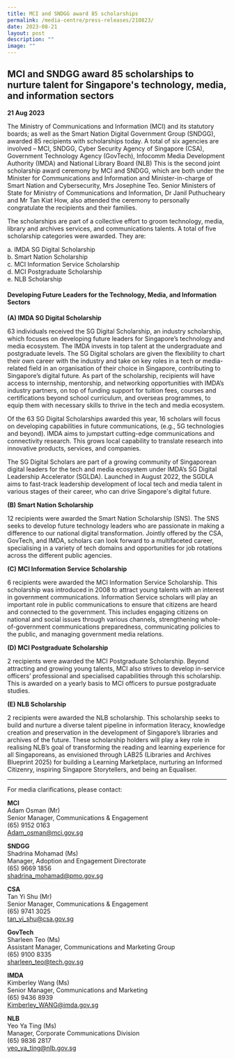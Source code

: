 ```yaml
---
title: MCI and SNDGG award 85 scholarships
permalink: /media-centre/press-releases/210823/
date: 2023-08-21
layout: post
description: ""
image: ""
---
```

## MCI and SNDGG award 85 scholarships to nurture talent for Singapore's technology, media, and information sectors

**21 Aug 2023**

The Ministry of Communications and Information (MCI) and its statutory boards; as well as the Smart Nation Digital Government Group (SNDGG), awarded 85 recipients with scholarships today. A total of six agencies are involved – MCI, SNDGG, Cyber Security Agency of Singapore (CSA), Government Technology Agency (GovTech), Infocomm Media Development Authority (IMDA) and National Library Board (NLB) This is the second joint scholarship award ceremony by MCI and SNDGG, which are both under the Minister for Communications and Information and Minister-in-charge of Smart Nation and Cybersecurity, Mrs Josephine Teo. Senior Ministers of State for Ministry of Communications and Information, Dr Janil Puthucheary and Mr Tan Kiat How, also attended the ceremony to personally congratulate the recipients and their families.

The scholarships are part of a collective effort to groom technology, media, library and archives services, and communications talents. A total of five scholarship categories were awarded. They are:

a. IMDA SG Digital Scholarship <br>
b. Smart Nation Scholarship <br>
c. MCI Information Service Scholarship <br>
d. MCI Postgraduate Scholarship <br>
e. NLB Scholarship <br>

#### Developing Future Leaders for the Technology, Media, and Information Sectors

**(A) IMDA SG Digital Scholarship**

63 individuals received the SG Digital Scholarship, an industry scholarship, which focuses on developing future leaders for Singapore’s technology and media ecosystem. The IMDA invests in top talent at the undergraduate and postgraduate levels. The SG Digital scholars are given the flexibility to chart their own career with the industry and take on key roles in a tech or media-related field in an organisation of their choice in Singapore, contributing to Singapore’s digital future. As part of the scholarship, recipients will have access to internship, mentorship, and networking opportunities with IMDA’s industry partners, on top of funding support for tuition fees, courses and certifications beyond school curriculum, and overseas programmes, to equip them with necessary skills to thrive in the tech and media ecosystem.

Of the 63 SG Digital Scholarships awarded this year, 16 scholars will focus on developing capabilities in future communications, (e.g., 5G technologies and beyond). IMDA aims to jumpstart cutting-edge communications and connectivity research. This grows local capability to translate research into innovative products, services, and companies.

The SG Digital Scholars are part of a growing community of Singaporean digital leaders for the tech and media ecosystem under IMDA’s SG Digital Leadership Accelerator (SGLDA). Launched in August 2022, the SGDLA aims to fast-track leadership development of local tech and media talent in various stages of their career, who can drive Singapore's digital future.

**(B) Smart Nation Scholarship**

12 recipients were awarded the Smart Nation Scholarship (SNS). The SNS seeks to develop future technology leaders who are passionate in making a difference to our national digital transformation. Jointly offered by the CSA, GovTech, and IMDA, scholars can look forward to a multifaceted career, specialising in a variety of tech domains and opportunities for job rotations across the different public agencies.

**(C) MCI Information Service Scholarship**

6 recipients were awarded the MCI Information Service Scholarship. This scholarship was introduced in 2008 to attract young talents with an interest in government communications. Information Service scholars will play an important role in public communications to ensure that citizens are heard and connected to the government. This includes engaging citizens on national and social issues through various channels, strengthening whole-of-government communications preparedness, communicating policies to the public, and managing government media relations.

**(D) MCI Postgraduate Scholarship**

2 recipients were awarded the MCI Postgraduate Scholarship. Beyond attracting and growing young talents, MCI also strives to develop in-service officers’ professional and specialised capabilities through this scholarship. This is awarded on a yearly basis to MCI officers to pursue postgraduate studies.

**(E) NLB Scholarship**

2 recipients were awarded the NLB scholarship. This scholarship seeks to build and nurture a diverse talent pipeline in information literacy, knowledge creation and preservation in the development of Singapore’s libraries and archives of the future. These scholarship holders will play a key role in realising NLB’s goal of transforming the reading and learning experience for all Singaporeans, as envisioned through LAB25 (Libraries and Archives Blueprint 2025) for building a Learning Marketplace, nurturing an Informed Citizenry, inspiring Singapore Storytellers, and being an Equaliser.

-------

For media clarifications, please contact:

**MCI**<br>
Adam Osman (Mr) <br>
Senior Manager, Communications &amp; Engagement <br> 
(65) 9152 0163 <br>
[Adam_osman@mci.gov.sg](mailto:Adam_osman@mci.gov.sg)

**SNDGG**<br>
Shadrina Mohamad (Ms) <br>
Manager, Adoption and Engagement Directorate <br>
(65) 9669 1856 <br>
[shadrina_mohamad@pmo.gov.sg](mailto:shadrina_mohamad@pmo.gov.sg)

**CSA**<br>
Tan Yi Shu (Mr) <br>
Senior Manager, Communications &amp; Engagement <br>
(65) 9741 3025 <br>
[tan_yi_shu@csa.gov.sg](mailto:tan_yi_shu@csa.gov.sg)

**GovTech**<br>
Sharleen Teo (Ms) <br>
Assistant Manager, Communications and Marketing Group <br>
(65) 9100 8335 <br>
[sharleen_teo@tech.gov.sg](mailto:sharleen_teo@tech.gov.sg)

**IMDA** <br> 
Kimberley Wang (Ms) <br>
Senior Manager, Communications and Marketing <br>
(65) 9436 8939 <br>
[Kimberley_WANG@imda.gov.sg](mailto:Kimberley_WANG@imda.gov.sg)

**NLB** <br> 
Yeo Ya Ting (Ms) <br>
Manager, Corporate Communications Division <br>
(65) 9836 2817 <br>
[yeo_ya_ting@nlb.gov.sg](mailto:yeo_ya_ting@nlb.gov.sg)